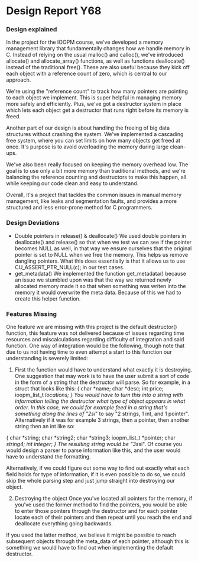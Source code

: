 # Design Report Y68

### Design explained
In the project for the IOOPM course, we've developed a memory management library that fundamentally changes how we handle memory in C. Instead of relying on the usual malloc() and calloc(), we've introduced allocate() and allocate_array() functions, as well as functions deallocate() instead of the traditional free(). These are also useful because they kick off each object with a reference count of zero, which is central to our approach.

We're using the "reference count" to track how many pointers are pointing to each object we implement. This is super helpful in managing memory more safely and efficiently. Plus, we've got a destructor system in place which lets each object get a destructor that runs right before its memory is freed.

Another part of our design is about handling the freeing of big data structures without crashing the system. We've implemented a cascading free system, where you can set limits on how many objects get freed at once. It's purpose is to avoid overloading the memory during large clean-ups.

We've also been really focused on keeping the memory overhead low. The goal is to use only a bit more memory than traditional methods, and we're balancing the reference counting and destructors to make this happen, all while keeping our code clean and easy to understand.

Overall, it's a project that tackles the common issues in manual memory management, like leaks and segmentation faults, and provides a more structured and less error-prone method for C programmers. 


### Design Deviations
- Double pointers in release() & deallocate()
We used double pointers in deallocate() and release() so that when we test we can see if the pointer becomes NULL as well, in that way we ensure ourselves that the original pointer is set to NULL when we free the memory. This helps us remove dangling pointers. What this does essentially is that it allows us to use CU_ASSERT_PTR_NULL(c); in our test cases. 
- get_metadata()
We implemented the function get_metadata() because an issue we stumbled upon was that the way we returned newly allocated memory made it so that when something was writen into the memory it would overwrite the meta data. Because of this we had to create this helper function.

### Features Missing
One feature we are missing with this project is the default destructor() function, this feature was not delivered because of issues regarding time resources and miscalculations regarding difficulty of integration and said function. One way of integration would be the following, though note that due to us not having time to even attempt a start to this function our understanding is severely limited:

1. First the function would have to understand what exactly it is destroying. One suggestion that may work is to have the user submit a sort of code in the form of a string that the destructor will parse. So for example, in a struct that looks like this:
{
    char *name;
    char *desc;
    int price;
    ioopm_list_t *locations;
}
You would have to turn this into a string with information telling the destructor what type of object appears in what order. In this case, we could for example feed in a string that's something along the lines of "2si*" to say "2 strings, 1 int, and 1 pointer". Alternatively if it was for example 3 strings, then a pointer, then another string then an int like so:

{
    char *string;
    char *string2;
    char *string3;
    ioopm_list_t *pointer;
    char *string4;
    int integer;
}
The resulting string would be "3s*si". Of course you would design a parser to parse information like this, and the user would have to understand the formatting.

Alternatively, if we could figure out some way to find out exactly what each field holds for type of information, if it is even possible to do so, we could skip the whole parsing step and just jump straight into destroying our object.

2. Destroying the object
Once you've located all pointers for the memory, if you've used the former method to find the pointers, you would be able to enter those pointers through the destructor and for each pointer locate each of their pointers and then repeat until you reach the end and deallocate everything going backwards. 

If you used the latter method, we believe it might be possible to reach subsequent objects through the meta_data of each pointer, although this is something we would have to find out when implementing the default destructor.